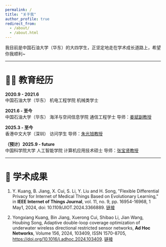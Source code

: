```yaml
---
permalink: /
title: "关于我"
author_profile: true
redirect_from: 
  - /about/
  - /about.html
---
```


我目前是中国石油大学（华东）的大四学生，正坚定地走在学术成长道路上，希望你我顺利~

---

# <medium>👨‍🎓 教育经历</medium>



**2020.9 - 2021.6**  
中国石油大学（华东） 机电工程学院 机械类学士  

**2021.6 - 至今**  
中国石油大学（华东） 海洋与空间信息学院 通信工程学士 导师：[姜斌副教授](https://ocean.upc.edu.cn/2022/0923/c15436a384822/page.htm)  

**2025.3 - 至今**  
香港中文大学（深圳） 访问学生 导师：[朱光旭教授](https://www.sribd.cn/teacher/39)  

**​（预计）2025.9 - future**  
中国科学院大学 人工智能学院 计算机应用技术硕士 导师：[张宝贤教授](https://people.ucas.ac.cn/~bxzhang)  

---

# <medium>📜 学术成果</medium>



1. Y. Kuang, B. Jiang, X. Cui, S. Li, Y. Liu and H. Song, "Flexible Differential Privacy for Internet of Medical Things Based on Evolutionary Learning," in **IEEE Internet of Things Journal**, vol. 11, no. 9, pp. 16954-16968, 1 May1, 2024, doi: 10.1109/JIOT.2024.3366889. [链接](https://ieeexplore.ieee.org/document/10438726)

  
2. Yongxiang Kuang, Bin Jiang, Xuerong Cui, Shibao Li, Jian Wang, Houbing Song, Adaptive double-loop coverage optimization of underwater wireless directional restricted sensor networks, **Ad Hoc Networks**, Volume 156, 2024, 103409, ISSN 1570-8705, https://doi.org/10.1016/j.adhoc.2024.103409. [链接](https://www.sciencedirect.com/science/article/pii/S1570870524000209)


